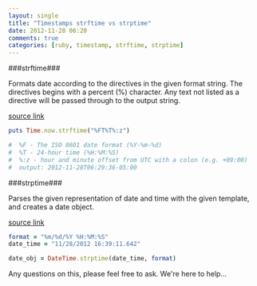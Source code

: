 ```yaml
---
layout: single
title: "Timestamps strftime vs strptime"
date: 2012-11-28 06:20
comments: true
categories: [ruby, timestamp, strftime, strptime]
---
```



###strftime###

Formats date according to the directives in the given format string. The directives begins with a percent (%) character. Any text not listed as a directive will be passed through to the output string.

[source link](http://apidock.com/ruby/DateTime/strftime)

```ruby
puts Time.now.strftime("%FT%T%:z")

#  %F - The ISO 8601 date format (%Y-%m-%d)
#  %T - 24-hour time (%H:%M:%S)
#  %:z - hour and minute offset from UTC with a colon (e.g. +09:00)
#  output: 2012-11-28T06:29:36-05:00
```

###strptime###

Parses the given representation of date and time with the given template, and creates a date object.

[source link](http://apidock.com/ruby/DateTime/strptime/class)

```ruby
format = "%m/%d/%Y %H:%M:%S"
date_time = "11/28/2012 16:39:11.642"

date_obj = DateTime.strptime(date_time, format)
```


Any questions on this, please feel free to ask. We're here to help...
